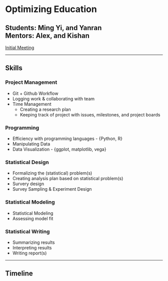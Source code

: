 # Optimizing Education
**Students**: Ming Yi, and Yanran  
**Mentors**: Alex, and Kishan
----

[Initial Meeting](initial_meetings/kishan-mingyi-yanran_june-6_2019.md)


----

## Skills

### Project Management

* Git + Github Workflow
* Logging work & collaborating with team
* Time Management
    - Creating a research plan
    - Keeping track of project with issues, milestones, and project boards

### Programming 

* Efficiency with programming languages - {Python, R}
* Manipulating Data
* Data Visualization - {ggplot, matplotlib, vega}

### Statistical Design

* Formalizing the (statistical) problem(s)
* Creating analysis plan based on statistical problem(s)
* Survery design
* Survey Sampling & Experiment Design

### Statistical Modeling

* Statistical Modeling
* Assessing model fit

### Statistical Writing

* Summarizing results
* Interpreting results
* Writing report(s)


----

## Timeline